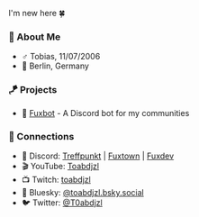 I'm new here 🍀

### 🦊 About Me

- ♂️ Tobias, 11/07/2006
- 📍 Berlin, Germany

### 🪁 Projects

- 🤖 [Fuxbot](https://github.com/Toabdjzl/fuxbot) - A Discord bot for my communities

### 🔗 Connections

- 💬 Discord:  [Treffpunkt](https://discord.gg/palmenstrand) | [Fuxtown](https://discord.gg/K4U94VwAWk) | [Fuxdev](https://discord.gg/UxUC6qT6d8)
- 🎬 YouTube:  [Toabdjzl](https://www.youtube.com/@toabdjzl)
- 📺 Twitch:   [toabdjzl](https://twitch.tv/toabdjzl)
- 🦋 Bluesky:  [@toabdjzl.bsky.social](https://bsky.app/profile/toabdjzl.bsky.social)
- 🐦 Twitter:  [@T0abdjzl](https://x.com/T0abdjzl)

